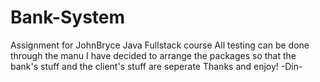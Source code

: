 # Bank-System
Assignment for JohnBryce Java Fullstack course
All testing can be done through the manu
I have decided to arrange the packages so that the bank's stuff and the client's stuff are seperate
Thanks and enjoy!
-Din-

